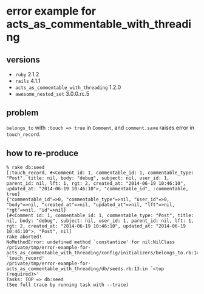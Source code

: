 # error example for acts_as_commentable_with_threading

## versions

- `ruby` 2.1.2
- `rails` 4.1.1
- `acts_as_commentable_with_threading` 1.2.0
- `awesome_nested_set` 3.0.0.rc.5

## problem

`belongs_to` with `:touch => true` in `Comment`,
and `comment.save` raises error in `touch_record`.

## how to re-produce

    % rake db:seed
    [:touch_record, #<Comment id: 1, commentable_id: 1, commentable_type: "Post", title: nil, body: "debug", subject: nil, user_id: 1, parent_id: nil, lft: 1, rgt: 2, created_at: "2014-06-19 10:46:10", updated_at: "2014-06-19 10:46:10">, "commentable_id", :commentable, true]
    {"commentable_id"=>0, "commentable_type"=>nil, "user_id"=>0, "body"=>nil, "created_at"=>nil, "updated_at"=>nil, "lft"=>nil, "rgt"=>nil, "id"=>nil}
    [#<Comment id: 1, commentable_id: 1, commentable_type: "Post", title: nil, body: "debug", subject: nil, user_id: 1, parent_id: nil, lft: 1, rgt: 2, created_at: "2014-06-19 10:46:10", updated_at: "2014-06-19 10:46:10">, "Post", nil]
    rake aborted!
    NoMethodError: undefined method `constantize' for nil:NilClass
    /private/tmp/error-example-for-acts_as_commentable_with_threading/config/initializers/belongs_to.rb:14:in `touch_record'
    /private/tmp/error-example-for-acts_as_commentable_with_threading/db/seeds.rb:13:in `<top (required)>'
    Tasks: TOP => db:seed
    (See full trace by running task with --trace)
